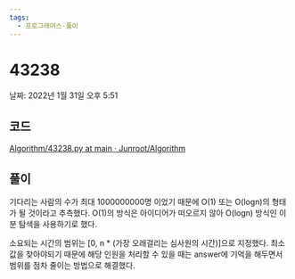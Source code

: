 ```yaml
---
tags:
  - 프로그래머스-풀이
---
```

# 43238

날짜: 2022년 1월 31일 오후 5:51

## 코드

[Algorithm/43238.py at main · Junroot/Algorithm](https://github.com/Junroot/Algorithm/blob/main/programmers/43238.py)

## 풀이

기다리는 사람의 수가 최대 1000000000명 이었기 때문에 O(1) 또는 O(logn)의 형태가 될 것이라고 추측했다. O(1)의 방식은 아이디어가 떠오르지 않아 O(logn) 방식인 이분 탐색을 사용하기로 했다.

소요되는 시간의 범위는 [0, n * (가장 오래걸리는 심사원의 시간)]으로 지정했다. 최소값을 찾아야되기 때문에 해당 인원을 처리할 수 있을 때는 answer에 기억을 해두면서 범위를 점차 줄이는 방법으로 해결했다.